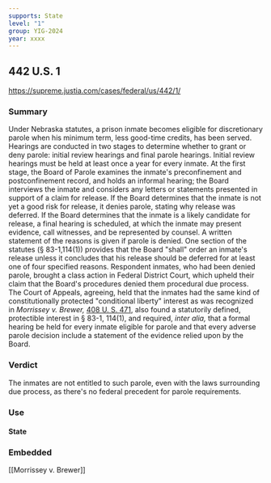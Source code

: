 ```yaml
---
supports: State
level: "1"
group: YIG-2024
year: xxxx
---
```

 ## 442 U.S. 1

https://supreme.justia.com/cases/federal/us/442/1/

### Summary
Under Nebraska statutes, a prison inmate becomes eligible for discretionary parole when his minimum term, less good-time credits, has been served. Hearings are conducted in two stages to determine whether to grant or deny parole: initial review hearings and final parole hearings. Initial review hearings must be held at least once a year for every inmate. At the first stage, the Board of Parole examines the inmate's preconfinement and postconfinement record, and holds an informal hearing; the Board interviews the inmate and considers any letters or statements presented in support of a claim for release. If the Board determines that the inmate is not yet a good risk for release, it denies parole, stating why release was deferred. If the Board determines that the inmate is a likely candidate for release, a final hearing is scheduled, at which the inmate may present evidence, call witnesses, and be represented by counsel. A written statement of the reasons is given if parole is denied. One section of the statutes (§ 83-1,114(1)) provides that the Board "shall" order an inmate's release unless it concludes that his release should be deferred for at least one of four specified reasons. Respondent inmates, who had been denied parole, brought a class action in Federal District Court, which upheld their claim that the Board's procedures denied them procedural due process. The Court of Appeals, agreeing, held that the inmates had the same kind of constitutionally protected "conditional liberty" interest as was recognized in _Morrissey v. Brewer,_ [408 U. S. 471](https://supreme.justia.com/cases/federal/us/408/471/), also found a statutorily defined, protectible interest in § 83-1, 114(1), and required, _inter alia,_ that a formal hearing be held for every inmate eligible for parole and that every adverse parole decision include a statement of the evidence relied upon by the Board.
### Verdict
The inmates are not entitled to such parole, even with the laws surrounding due process, as there's no federal precedent for parole requirements.


### Use

#### State


### Embedded

[[Morrissey v. Brewer]]